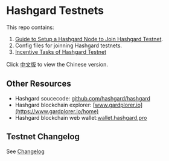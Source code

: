 # Hashgard Testnets

This repo contains:

1. [Guide to Setup a Hashgard Node to Join Hashgard Testnet](./docs/README.md).
2. Config files for joinning Hashgard testnets.
3. [Incentive Tasks of Hashgard Testnet](./sif/README.md)

Click [中文版](./README_CN.md) to view the Chinese version.

## Other Resources

- Hashgard soucecode: [github.com/hashgard/hashgard](https://github.com/hashgard/hashgard)
- Hashgard blockchain explorer: [www.gardplorer.io](https://www.gardplorer.io/home)
- Hashgard blockchain web wallet:[wallet.hashgard.pro](https://wallet.hashgard.pro/)

## Testnet Changelog

See [Changelog](./CHANGELOG.md)
